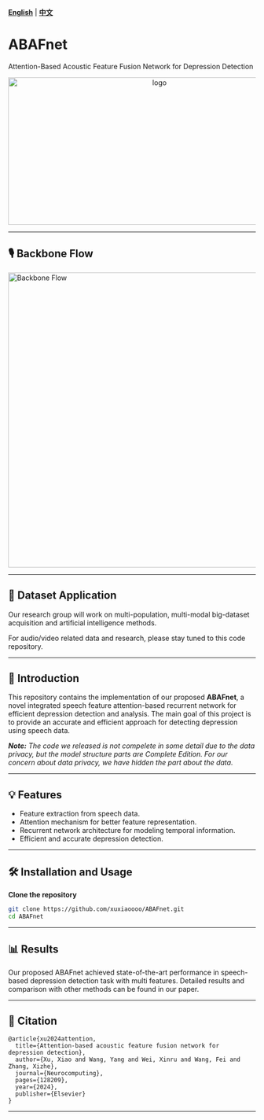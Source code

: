 **[English](README.md)** | **[中文](README_CN.md)**

# ABAFnet
Attention-Based Acoustic Feature Fusion Network for Depression Detection  

<p align="center">
  <img src="https://github.com/xuxiaoooo/ABAFnet/blob/main/draw/LOGO 1.png" width="600" height="300" alt="logo"/>
</p>

---

## 🎙️ Backbone Flow

<img src="https://github.com/xuxiaoooo/ABAFnet/blob/main/draw/fig2.jpg" width="600" height="600" alt="Backbone Flow"/>

---

## 📙 Dataset Application

Our research group will work on multi-population, multi-modal big-dataset acquisition and artificial intelligence methods.

For audio/video related data and research, please stay tuned to this code repository.

---

## 📌 Introduction

This repository contains the implementation of our proposed **ABAFnet**, a novel integrated speech feature attention-based recurrent network for efficient depression detection and analysis. The main goal of this project is to provide an accurate and efficient approach for detecting depression using speech data.

_**Note:** The code we released is not compelete in some detail due to the data privacy, but the model structure parts are Complete Edition. For our concern about data privacy, we have hidden the part about the data._

---

## 💡 Features
- Feature extraction from speech data.
- Attention mechanism for better feature representation.
- Recurrent network architecture for modeling temporal information.
- Efficient and accurate depression detection.

---

## 🛠️ Installation and Usage
**Clone the repository**
```bash
git clone https://github.com/xuxiaoooo/ABAFnet.git
cd ABAFnet
```
---

## 📊 Results

Our proposed ABAFnet achieved state-of-the-art performance in speech-based depression detection task with multi features. Detailed results and comparison with other methods can be found in our paper.

---

## 📄 Citation
```
@article{xu2024attention,
  title={Attention-based acoustic feature fusion network for depression detection},
  author={Xu, Xiao and Wang, Yang and Wei, Xinru and Wang, Fei and Zhang, Xizhe},
  journal={Neurocomputing},
  pages={128209},
  year={2024},
  publisher={Elsevier}
}
```

---
